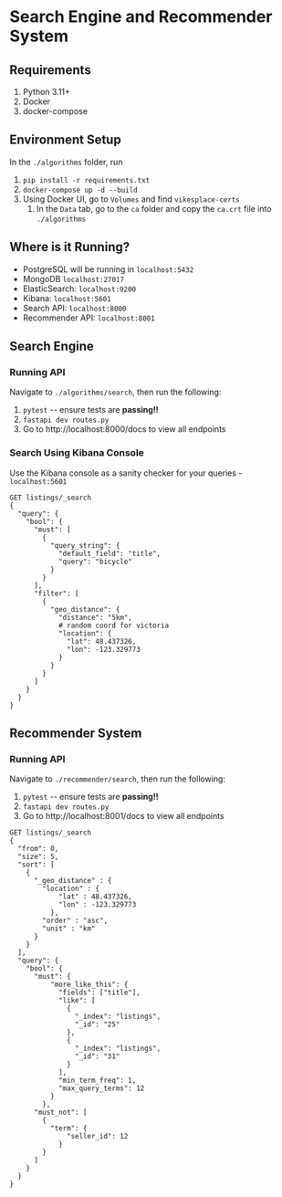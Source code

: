 # Search Engine and Recommender System

## Requirements
1. Python 3.11+
2. Docker
3. docker-compose

## Environment Setup
In the `./algorithms` folder, run 
1. `pip install -r requirements.txt`
2. `docker-compose up -d --build`
3. Using Docker UI, go to `Volumes` and find `vikesplace-certs`
   1. In the `Data` tab, go to the `ca` folder and copy the  `ca.crt` file into `./algorithms`

## Where is it Running?
- PostgreSQL will be running in `localhost:5432`
- MongoDB `localhost:27017`
- ElasticSearch: `localhost:9200`
- Kibana: `localhost:5601`
- Search API: `localhost:8000`
- Recommender API: `localhost:8001`

## Search Engine
### Running API
Navigate to `./algorithms/search`, then run the following:
1. `pytest` -- ensure tests are **passing!!**
2. `fastapi dev routes.py`
3. Go to http://localhost:8000/docs to view all endpoints

### Search Using Kibana Console
Use the Kibana console as a sanity checker for your queries - `localhost:5601`
```
GET listings/_search
{
  "query": {
    "bool": {
      "must": [
        {
          "query_string": {
            "default_field": "title",
            "query": "bicycle"
          }
        }
      ],
      "filter": [
        {
          "geo_distance": {
            "distance": "5km",
            # random coord for victoria
            "location": {
              "lat": 48.437326,
              "lon": -123.329773
            }
          }
        }
      ]
    }
  }
}
```

## Recommender System

### Running API
Navigate to `./recommender/search`, then run the following:
1. `pytest` -- ensure tests are **passing!!**
2. `fastapi dev routes.py`
3. Go to http://localhost:8001/docs to view all endpoints

```
GET listings/_search
{ 
  "from": 0,
  "size": 5, 
  "sort": [
    {
      "_geo_distance" : {
        "location" : {
            "lat" : 48.437326, 
            "lon" : -123.329773
          },
        "order" : "asc",
        "unit" : "km"
      }
    }
  ],
  "query": {
    "bool": {
      "must": {
          "more_like_this": {
            "fields": ["title"],
            "like": [
              {
                "_index": "listings",
                "_id": "25"
              },
              {
                "_index": "listings",
                "_id": "31"
              }
            ],
            "min_term_freq": 1,
            "max_query_terms": 12
          }
        },
      "must_not": [
        {
          "term": {
              "seller_id": 12
            }
        }
      ]
    } 
  }
}
```